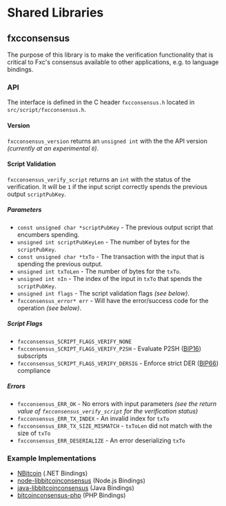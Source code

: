 Shared Libraries
================

## fxcconsensus

The purpose of this library is to make the verification functionality that is critical to Fxc's consensus available to other applications, e.g. to language bindings.

### API

The interface is defined in the C header `fxcconsensus.h` located in  `src/script/fxcconsensus.h`.

#### Version

`fxcconsensus_version` returns an `unsigned int` with the the API version *(currently at an experimental `0`)*.

#### Script Validation

`fxcconsensus_verify_script` returns an `int` with the status of the verification. It will be `1` if the input script correctly spends the previous output `scriptPubKey`.

##### Parameters
- `const unsigned char *scriptPubKey` - The previous output script that encumbers spending.
- `unsigned int scriptPubKeyLen` - The number of bytes for the `scriptPubKey`.
- `const unsigned char *txTo` - The transaction with the input that is spending the previous output.
- `unsigned int txToLen` - The number of bytes for the `txTo`.
- `unsigned int nIn` - The index of the input in `txTo` that spends the `scriptPubKey`.
- `unsigned int flags` - The script validation flags *(see below)*.
- `fxcconsensus_error* err` - Will have the error/success code for the operation *(see below)*.

##### Script Flags
- `fxcconsensus_SCRIPT_FLAGS_VERIFY_NONE`
- `fxcconsensus_SCRIPT_FLAGS_VERIFY_P2SH` - Evaluate P2SH ([BIP16](https://github.com/bitcoin/bips/blob/master/bip-0016.mediawiki)) subscripts
- `fxcconsensus_SCRIPT_FLAGS_VERIFY_DERSIG` - Enforce strict DER ([BIP66](https://github.com/bitcoin/bips/blob/master/bip-0066.mediawiki)) compliance

##### Errors
- `fxcconsensus_ERR_OK` - No errors with input parameters *(see the return value of `fxcconsensus_verify_script` for the verification status)*
- `fxcconsensus_ERR_TX_INDEX` - An invalid index for `txTo`
- `fxcconsensus_ERR_TX_SIZE_MISMATCH` - `txToLen` did not match with the size of `txTo`
- `fxcconsensus_ERR_DESERIALIZE` - An error deserializing `txTo`

### Example Implementations
- [NBitcoin](https://github.com/NicolasDorier/NBitcoin/blob/master/NBitcoin/Script.cs#L814) (.NET Bindings)
- [node-libbitcoinconsensus](https://github.com/bitpay/node-libbitcoinconsensus) (Node.js Bindings)
- [java-libbitcoinconsensus](https://github.com/dexX7/java-libbitcoinconsensus) (Java Bindings)
- [bitcoinconsensus-php](https://github.com/Bit-Wasp/bitcoinconsensus-php) (PHP Bindings)
